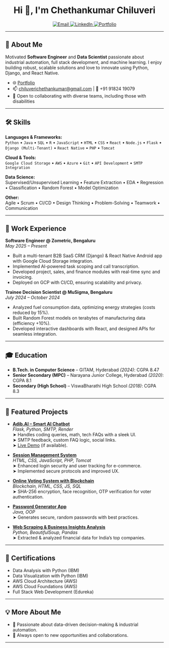 <!-- Profile README for Chiluverichethankumar -->

<h1 align="center">Hi 👋, I'm Chethankumar Chiluveri</h1>

<p align="center">
  <!-- Email opens Gmail compose in new tab -->
  <a href="https://mail.google.com/mail/?view=cm&fs=1&to=chiluverichethankumar@gmail.com" target="_blank" rel="noopener noreferrer">
    <img src="https://img.shields.io/badge/email-chiluverichethankumar@gmail.com-blue?logo=gmail" alt="Email" />
  </a>
  <a href="https://linkedin.com/in/chiluverichethankumar" target="_blank" rel="noopener noreferrer">
    <img src="https://img.shields.io/badge/LinkedIn-Chiluverichethankumar-blue?logo=linkedin" alt="LinkedIn" />
  </a>
  <a href="https://chiluveri.netlify.app" target="_blank" rel="noopener noreferrer">
    <img src="https://img.shields.io/badge/Portfolio-chiluveri.netlify.app-orange?logo=internet-explorer" alt="Portfolio" />
  </a>
</p>

---

## 🚀 About Me

Motivated **Software Engineer** and **Data Scientist** passionate about industrial automation, full stack development, and machine learning. I enjoy building robust, scalable solutions and love to innovate using Python, Django, and React Native.

- 🌐 <a href="https://chiluveri.netlify.app" target="_blank" rel="noopener noreferrer">Portfolio</a>
- 📫 <a href="https://mail.google.com/mail/?view=cm&fs=1&to=chiluverichethankumar@gmail.com" target="_blank" rel="noopener noreferrer">chiluverichethankumar@gmail.com</a> | 📱 +91 91824 19079
- 💼 Open to collaborating with diverse teams, including those with disabilities

---

## 🛠️ Skills

**Languages & Frameworks:**  
`Python` • `Java` • `SQL` • `R` • `JavaScript` • `HTML` • `CSS` • `React` • `Node.js` • `Flask` • `Django (Multi-Tenant)` • `React Native` • `PHP` • `Tomcat`

**Cloud & Tools:**  
`Google Cloud Storage` • `AWS` • `Azure` • `Git` • `API Development` • `SMTP Integration`

**Data Science:**  
Supervised/Unsupervised Learning • Feature Extraction • EDA • Regression • Classification • Random Forest • Model Optimization

**Other:**  
Agile • Scrum • CI/CD • Design Thinking • Problem-Solving • Teamwork • Communication

---

## 💼 Work Experience

**Software Engineer @ Zometric, Bengaluru**  
_May 2025 – Present_  
- Built a multi-tenant B2B SaaS CRM (Django) & React Native Android app with Google Cloud Storage integration.  
- Implemented AI-powered task scoping and call transcription.  
- Developed project, sales, and finance modules with real-time sync and invoicing.  
- Deployed on GCP with CI/CD, ensuring scalability and privacy.  

**Trainee Decision Scientist @ MuSigma, Bengaluru**  
_July 2024 – October 2024_  
- Analyzed fuel consumption data, optimizing energy strategies (costs reduced by 15%).  
- Built Random Forest models on terabytes of manufacturing data (efficiency +10%).  
- Developed interactive dashboards with React, and designed APIs for seamless integration.  

---

## 🎓 Education

- **B.Tech. in Computer Science** – GITAM, Hyderabad _(2024)_: CGPA 8.47  
- **Senior Secondary (MPC)** – Narayana Junior College, Hyderabad _(2020)_: CGPA 8.1  
- **Secondary (High School)** – ViswaBharathi High School _(2018)_: CGPA 8.3  

---

## 🌟 Featured Projects

- <a href="https://github.com/Chiluverichethankumar/Adib.AI_0.1" target="_blank" rel="noopener noreferrer"><b>Adib.AI – Smart AI Chatbot</b></a>  
  _Flask, Python, SMTP, Render_  
  ➤ Handles coding queries, math, tech FAQs with a sleek UI.  
  ➤ SMTP feedback, custom FAQ logic, social links.  
  ➤ <a href="https://adib-ai-0-1.onrender.com" target="_blank" rel="noopener noreferrer">Live Demo</a> (if available).  

- <a href="https://github.com/Chiluverichethankumar/freelancer" target="_blank" rel="noopener noreferrer"><b>Session Management System</b></a>  
  _HTML, CSS, JavaScript, PHP, Tomcat_  
  ➤ Enhanced login security and user tracking for e-commerce.  
  ➤ Implemented secure protocols and improved UX.  

- <a href="https://github.com/Chiluverichethankumar/Restaurant-Recommendation-System" target="_blank" rel="noopener noreferrer"><b>Online Voting System with Blockchain</b></a>  
  _Blockchain, HTML, CSS, JS, SQL_  
  ➤ SHA-256 encryption, face recognition, OTP verification for voter authentication.  

- <a href="https://github.com/Chiluverichethankumar/recap" target="_blank" rel="noopener noreferrer"><b>Password Generator App</b></a>  
  _Java, OOP_  
  ➤ Generates secure, random passwords with best practices.  

- <a href="https://github.com/Chiluverichethankumar/Hand-Gesture-Recognition" target="_blank" rel="noopener noreferrer"><b>Web Scraping & Business Insights Analysis</b></a>  
  _Python, BeautifulSoup, Pandas_  
  ➤ Extracted & analyzed financial data for India’s top companies.  

---

## 🏅 Certifications

- Data Analysis with Python (IBM)  
- Data Visualization with Python (IBM)  
- AWS Cloud Architecture (AWS)  
- AWS Cloud Foundations (AWS)  
- Full Stack Web Development (Edureka)  

---

## 💡 More About Me

- 🤝 Passionate about data-driven decision-making & industrial automation.  
- 🤗 Always open to new opportunities and collaborations.  

---

<!-- Let's connect and build something amazing! -->

